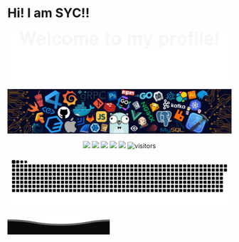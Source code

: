 # Hi! I am SYC!!

![](assets/Bottom_up.svg)

<img src="./picture/header_.png" style="zoom:50%;" />

<p align="center">
    <a href="https://github.com/Vegetable-SYC/Vegetable-SYC"><img src="https://img.shields.io/badge/status-updating-brightgreen.svg"></a>
    <a href="https://github.com/python/cpython"><img src="https://img.shields.io/badge/Python-3.12-FF1493.svg"></a>
    <a href="https://github.com/Vegetable-SYC/Vegetable-SYC/graphs/contributors"><img src="https://img.shields.io/github/contributors/Vegetable-SYC/IMU_Fusion_SYC?color=blue"></a>
    <a href="https://github.com/Vegetable-SYC/Vegetable-SYC/stargazers"><img src="https://img.shields.io/github/stars/Vegetable-SYC/IMU_Fusion_SYC.svg?logo=github"></a>
    <a href="https://github.com/Vegetable-SYC/Vegetable-SYC/network/members"><img src="https://img.shields.io/github/forks/Vegetable-SYC/IMU_Fusion_SYC.svg?color=blue&logo=github"></a>
    <img src="https://visitor-badge.laobi.icu/badge?page_id=Vegetable-SYC.Vegetable-SYC" alt="visitors"/>   
</p>

![Vegetable-SYC's github activity graph](https://raw.githubusercontent.com/Vegetable-SYC/Vegetable-SYC/output/github-contribution-grid-snake.svg)

![](assets/Bottom_down.svg)
